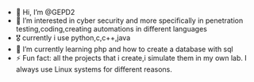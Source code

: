 - 👋 Hi, I’m @GEPD2
- 👀 I’m interested in cyber security and more specifically in penetration testing,coding,creating automations in different languages
- 🎖️ currently i use python,c,c++,java
- 🌱 I’m currently learning php and how to create a database with sql
- ⚡ Fun fact: all the projects that i create,i simulate them in my own lab. I always use Linux systems for different reasons.

<!---
GEPD2/GEPD2 is a ✨ special ✨ repository because its `README.md` (this file) appears on your GitHub profile.
You can click the Preview link to take a look at your changes.
--->

